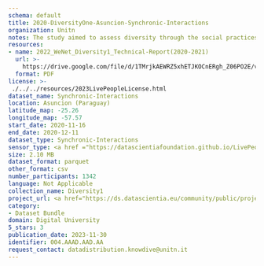 ```yaml
---
schema: default
title: 2020-DiversityOne-Asuncion-Synchronic-Interactions
organization: Unitn
notes: The study aimed to assess diversity through the social practices and daily behaviors of university students from eight different countries. The research was carried out in two phases. Initially, a large sample of students from Denmark, Italy, Mongolia, Paraguay, the United Kingdom, China, Mexico, and India, completed a survey on their social practices, as well as their socio-demographic, cultural, and psychological elements. In the second phase, a sub-sample of the respondents engaged in a four-week data collection by using an innovative smartphone application called iLog. This app collected data from thirty-four smartphone sensors around the clock, allowing for an in-depth investigation into the diversity and daily routines of university students across countries, both synchronically and diachronically.
resources:
- name: 2022_WeNet_Diversity1_Technical-Report(2020-2021)
  url: >-
    https://drive.google.com/file/d/1TMrjkAEWRZ5xhETJKOCnERgh_Z06PO2E/view?usp=drive_link
  format: PDF
license: >-
 ./../../resources/2023LivePeopleLicense.html
dataset_name: Synchronic-Interactions
location: Asuncion (Paraguay)
latitude_map: -25.26
longitude_map: -57.57
start_date: 2020-11-16
end_date: 2020-12-11
dataset_type: Synchronic-Interactions
sensor_type: <a href ="https://datascientiafoundation.github.io/LivePeople/datasets/2020-DV1-Asunci%C3%B3n-Questionnaire%20Diversity%20A/">Questionnaire A</a>, <a href ="https://datascientiafoundation.github.io/LivePeople/datasets/2020-DV1-Asunci%C3%B3n-Questionnaire%20Diversity%20B/">Questionnaire B</a>, <a href ="https://datascientiafoundation.github.io/LivePeople/datasets/2020-DV1-Asunci%C3%B3n-Questionnaire%20Diversity%20C/">Questionnaire C</a>
size: 2.10 MB
dataset_format: parquet
other_format: csv
number_participants: 1342
language: Not Applicable
collection_name: Diversity1
project_url: <a href="https://ds.datascientia.eu/community/public/projects/6b8e2fb9-30d9-4fdb-9116-0cc7cc00ba3e">https://ds.datascientia.eu/community/public/projects/6b8e2fb9-30d9-4fdb-9116-0cc7cc00ba3e</a>
category:
- Dataset Bundle
domain: Digital University
5_stars: 3
publication_date: 2023-11-30
identifier: 004.AAAD.AAD.AA
request_contact: datadistribution.knowdive@unitn.it
---
```



